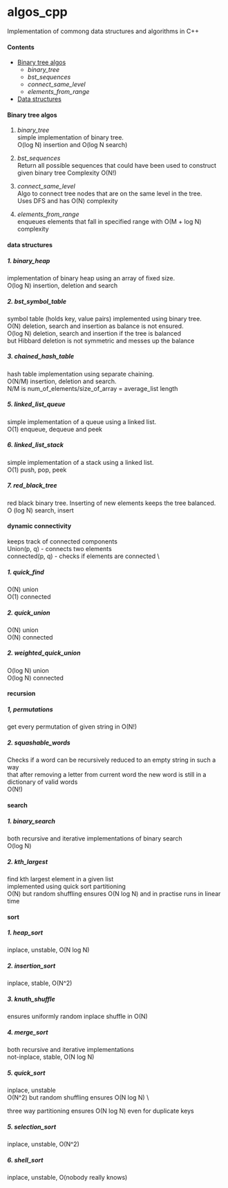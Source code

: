 # algos_cpp

Implementation of commong data structures and algorithms in C++

#### Contents
* [Binary tree algos](#binary-tree-algos)
  * _binary_tree_
  * _bst_sequences_
  * _connect_same_level_
  * _elements_from_range_
* [Data structures](#data-structures)

#### Binary tree algos

1. _binary_tree_  
  simple implementation of binary tree. \
O(log N) insertion and O(log N search)

1. _bst_sequences_  
  Return all possible sequences that could have been used to construct given binary tree
  Complexity O(N!)

1. _connect_same_level_  
  Algo to connect tree nodes that are on the same level in the tree. \
Uses DFS and has O(N) complexity

1. _elements_from_range_  
enqueues elements that fall in specified range with O(M + log N) complexity

#### data structures

##### 1. binary_heap

implementation of binary heap using an array of fixed size. \
O(log N) insertion, deletion and search

##### 2. bst_symbol_table

symbol table (holds key, value pairs) implemented using binary tree. \
O(N) deletion, search and insertion as balance is not ensured. \
O(log N) deletion, search and insertion if the tree is balanced \
but Hibbard deletion is not symmetric and messes up the balance

##### 3. chained_hash_table

hash table implementation using separate chaining. \
O(N/M) insertion, deletion and search. \
N/M is num_of_elements/size_of_array = average_list length

##### 5. linked_list_queue

simple implementation of a queue using a linked list. \
O(1) enqueue, dequeue and peek

##### 6. linked_list_stack

simple implementation of a stack using a linked list. \
O(1) push, pop, peek

##### 7. red_black_tree

red black binary tree. Inserting of new elements keeps the tree balanced. \
O (log N) search, insert 

#### dynamic connectivity

keeps track of connected components \
Union(p, q) - connects two elements \
connected(p, q) - checks if elements are connected \


##### 1. quick_find
O(N) union\
O(1) connected

##### 2. quick_union
O(N) union\
O(N) connected

##### 2. weighted_quick_union
O(log N) union\
O(log N) connected

#### recursion

##### 1, permutations

get every permutation of given string in O(N!)

##### 2. squashable_words

Checks if a word can be recursively reduced to an empty string in such a way\
that after removing a letter from current word the new word is still in a \
dictionary of valid words \
O(N!)


#### search

##### 1. binary_search

both recursive and iterative implementations of binary search\
O(log N)

##### 2. kth_largest

find kth largest element in a given list\
implemented using quick sort partitioning\
O(N) but random shuffling ensures O(N log N) and in practise runs in linear time

#### sort

##### 1. heap_sort

inplace, unstable, O(N log N)

##### 2. insertion_sort

inplace, stable, O(N^2)

##### 3. knuth_shuffle

ensures uniformly random inplace shuffle in O(N)

##### 4. merge_sort

both recursive and iterative implementations\
not-inplace, stable, O(N log N)

##### 5. quick_sort

inplace, unstable\
O(N^2) but random shuffling ensures O(N log N) \

three way partitioning ensures O(N log N) even for duplicate keys

##### 5. selection_sort

inplace, unstable, O(N^2)

##### 6. shell_sort

inplace, unstable, O(nobody really knows)
